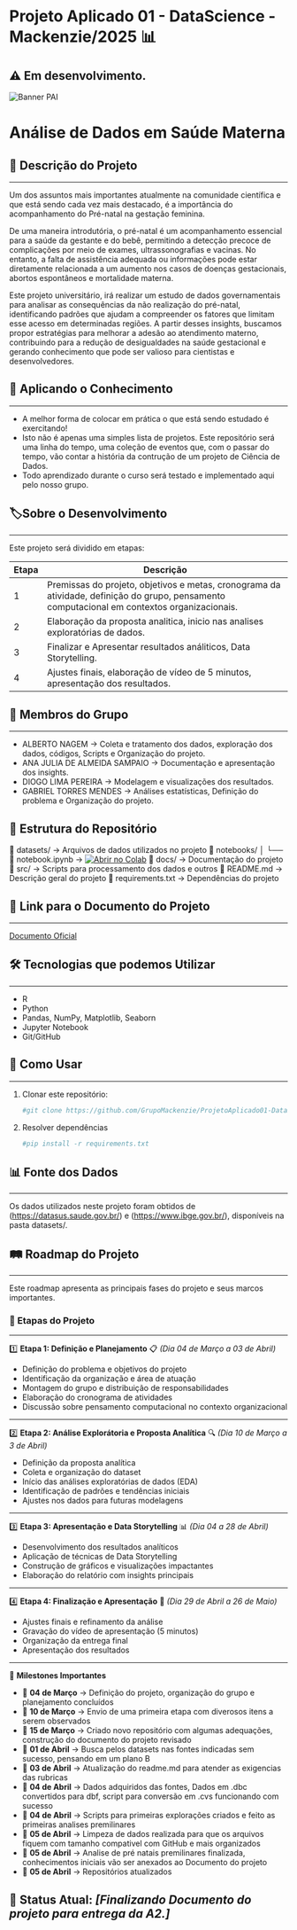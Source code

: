 # Projeto Aplicado 01 - DataScience - Mackenzie/2025 📊
**:warning: Em desenvolvimento.**
---
![Banner PAI](https://github.com/user-attachments/assets/bce12192-a20a-4cf4-a5f5-7e7f445aecaf)
# Análise de Dados em Saúde Materna

## 📌 Descrição do Projeto
---
Um dos assuntos mais importantes atualmente na comunidade científica e que está sendo cada vez mais destacado, é a importância do acompanhamento do Pré-natal na gestação feminina.

De uma maneira introdutória, o pré-natal é um acompanhamento essencial para a saúde da gestante e do bebê, permitindo a detecção precoce de complicações por meio de exames, ultrassonografias e vacinas. No entanto, a falta de assistência adequada ou informações pode estar diretamente relacionada a um aumento nos casos de doenças gestacionais, abortos espontâneos e mortalidade materna.

Este projeto universitário, irá realizar um estudo de dados governamentais para analisar as consequências da não realização do pré-natal, identificando padrões que ajudam a compreender os fatores que limitam esse acesso em determinadas regiões. A partir desses insights, buscamos propor estratégias para melhorar a adesão ao atendimento materno, contribuindo para a redução de desigualdades na saúde gestacional e gerando conhecimento que pode ser valioso para cientistas e desenvolvedores.

## **:ledger: Aplicando o Conhecimento**
---
- A melhor forma de colocar em prática o que está sendo estudado é exercitando!
- Isto não é apenas uma simples lista de projetos. Este repositório será uma linha do tempo, uma coleção de eventos que, com o passar do tempo, vão contar a história da contrução de um projeto de Ciência de Dados.
- Todo aprendizado durante o curso será testado e implementado aqui pelo nosso grupo.

## **:label:Sobre o Desenvolvimento**
---

Este projeto será dividido em etapas:

Etapa | Descrição
---|---
1 | Premissas do projeto, objetivos e metas, cronograma da atividade, definição do grupo, pensamento computacional em contextos organizacionais.
2 | Elaboração da proposta analitica, inicio nas analises exploratórias de dados.
3 | Finalizar e Apresentar resultados análiticos, Data Storytelling.
4 | Ajustes finais, elaboração de vídeo de 5 minutos, apresentação dos resultados.

## 👥 Membros do Grupo
---
- ALBERTO NAGEM → Coleta e tratamento dos dados, exploração dos dados, códigos, Scripts e Organização do projeto.
- ANA JULIA DE ALMEIDA SAMPAIO → Documentação e apresentação dos insights.
- DIOGO LIMA PEREIRA → Modelagem e visualizações dos resultados.
- GABRIEL TORRES MENDES → Análises estatísticas, Definição do problema e Organização do projeto.

## 📁 Estrutura do Repositório

📂 datasets/          → Arquivos de dados utilizados no projeto
📂 notebooks/
│   └── 📓 notebook.ipynb  → [![Abrir no Colab](https://colab.research.google.com/assets/colab-badge.svg)](https://colab.research.google.com/github/GrupoMackenzie/ProjetoAplicado01-DataScience-Mackenzie-2025/blob/main/notebooks/notebook.ipynb)
📂 docs/              → Documentação do projeto
📂 src/               → Scripts para processamento dos dados e outros
📄 README.md          → Descrição geral do projeto
📄 requirements.txt   → Dependências do projeto

## 🔗 Link para o Documento do Projeto
---
[Documento Oficial](https://github.com/GrupoMackenzie/ProjetoAplicado01-DataScience-Mackenzie-2025/blob/main/docs/A1_ProjetoAplicado_Prenatal_V2.pdf)

## 🛠 Tecnologias que podemos Utilizar
---
- R
- Python
- Pandas, NumPy, Matplotlib, Seaborn
- Jupyter Notebook
- Git/GitHub

## 🚀 Como Usar
---
1. Clonar este repositório:  
   ```bash
   #git clone https://github.com/GrupoMackenzie/ProjetoAplicado01-DataScience-Mackenzie-2025.git

2. Resolver dependências   
   ```bash
   #pip install -r requirements.txt

## 📊 Fonte dos Dados
---
Os dados utilizados neste projeto foram obtidos de (https://datasus.saude.gov.br/) e (https://www.ibge.gov.br/), disponíveis na pasta datasets/.

## 🛤 Roadmap do Projeto
---
Este roadmap apresenta as principais fases do projeto e seus marcos importantes.

### 📌 Etapas do Projeto
---
1️⃣ **Etapa 1: Definição e Planejamento** 📋 *(Dia 04 de Março a 03 de Abril)*
   - Definição do problema e objetivos do projeto  
   - Identificação da organização e área de atuação  
   - Montagem do grupo e distribuição de responsabilidades  
   - Elaboração do cronograma de atividades  
   - Discussão sobre pensamento computacional no contexto organizacional  
---
2️⃣ **Etapa 2: Análise Explorátoria e Proposta Analítica** 🔍 *(Dia 10 de Março a 3 de Abril)*
   - Definição da proposta analítica  
   - Coleta e organização do dataset  
   - Início das análises exploratórias de dados (EDA)  
   - Identificação de padrões e tendências iniciais  
   - Ajustes nos dados para futuras modelagens  
---
3️⃣ **Etapa 3: Apresentação e Data Storytelling** 📊 *(Dia 04 a 28 de Abril)*
   - Desenvolvimento dos resultados analíticos  
   - Aplicação de técnicas de Data Storytelling  
   - Construção de gráficos e visualizações impactantes  
   - Elaboração do relatório com insights principais  
---
4️⃣ **Etapa 4: Finalização e Apresentação** 🎥 *(Dia 29 de Abril a 26 de Maio)*
   - Ajustes finais e refinamento da análise  
   - Gravação do vídeo de apresentação (5 minutos)  
   - Organização da entrega final  
   - Apresentação dos resultados  

---

🎯 **Milestones Importantes**
- 📅 **04 de Março** → Definição do projeto, organização do grupo e planejamento concluídos  
- 📅 **10 de Março** → Envio de uma primeira etapa com diverosos itens a serem observados  
- 📅 **15 de Março** → Criado novo repositório com algumas adequações, construção do documento do projeto revisado
- 📅 **01 de Abril** → Busca pelos datasets nas fontes indicadas sem sucesso, pensando em um plano B
- 📅 **03 de Abril** → Atualização do readme.md para atender as exigencias das rubricas
- 📅 **04 de Abril** → Dados adquiridos das fontes, Dados em .dbc convertidos para dbf, script para conversão em .cvs funcionando com sucesso
- 📅 **04 de Abril** → Scripts para primeiras explorações criados e feito as primeiras analises premilinares
- 📅 **05 de Abril** → Limpeza de dados realizada para que os arquivos fiquem com tamanho compativel com GitHub e mais organizados
- 📅 **05 de Abril** → Analise de pré natais premilinares finalizada, conhecimentos iniciais vão ser anexados ao Documento do projeto
- 📅 **05 de Abril** → Repositórios atualizados
 
🚀 **Status Atual:** *[Finalizando Documento do projeto para entrega da A2.]*  
--- 
